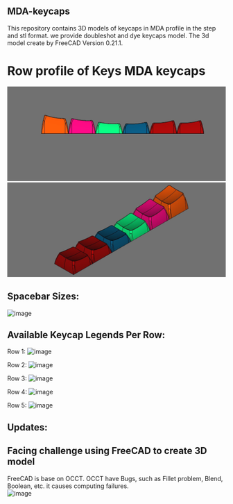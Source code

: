 ## MDA-keycaps
This repository contains 3D models of keycaps in MDA profile in the step and stl format. we provide doubleshot and dye keycaps model. The 3d model create by FreeCAD Version 0.21.1.

# Row profile of Keys MDA keycaps
![image](https://github.com/T28GoProg/MDA-keycaps/blob/main/MDA%20profile%202.jpg)
![image](https://github.com/T28GoProg/MDA-keycaps/blob/main/MDA%20profile.jpg)

Spacebar Sizes:
----------
![image]()

Available Keycap Legends Per Row:
------------------------------------------
Row 1:
![image]()

Row 2:
![image]()

Row 3:
![image]()

Row 4:
![image]()

Row 5:
![image]()

Updates:
---------------------


Facing challenge using FreeCAD to create 3D model 
---------
FreeCAD is base on OCCT. OCCT have Bugs, such as Fillet problem, Blend, Boolean, etc. it causes computing failures.  
![image]()
